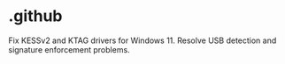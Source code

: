 # .github
Fix KESSv2 and KTAG drivers for Windows 11. Resolve USB detection and signature enforcement problems.
